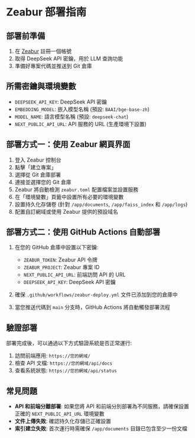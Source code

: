 # Zeabur 部署指南

## 部署前準備

1. 在 [Zeabur](https://zeabur.com) 註冊一個帳號
2. 取得 DeepSeek API 密鑰，用於 LLM 查詢功能
3. 準備好專案代碼並推送到 Git 倉庫

## 所需密鑰與環境變數

- `DEEPSEEK_API_KEY`: DeepSeek API 密鑰
- `EMBEDDING_MODEL`: 嵌入模型名稱 (預設: `BAAI/bge-base-zh`)
- `MODEL_NAME`: 語言模型名稱 (預設: `deepseek-chat`)
- `NEXT_PUBLIC_API_URL`: API 服務的 URL (生產環境下設置)

## 部署方式一：使用 Zeabur 網頁界面

1. 登入 Zeabur 控制台
2. 點擊「建立專案」
3. 選擇從 Git 倉庫部署
4. 連接並選擇您的 Git 倉庫
5. Zeabur 將自動檢測 `zeabur.toml` 配置檔案並設置服務
6. 在「環境變數」頁籤中設置所有必要的環境變數
7. 設置持久化存儲卷 (針對 `/app/documents`, `/app/faiss_index` 和 `/app/logs`)
8. 配置自訂網域或使用 Zeabur 提供的預設域名

## 部署方式二：使用 GitHub Actions 自動部署

1. 在您的 GitHub 倉庫中設置以下密鑰:
   - `ZEABUR_TOKEN`: Zeabur API 令牌
   - `ZEABUR_PROJECT`: Zeabur 專案 ID
   - `NEXT_PUBLIC_API_URL`: 前端訪問 API 的 URL
   - `DEEPSEEK_API_KEY`: DeepSeek API 密鑰

2. 確保 `.github/workflows/zeabur-deploy.yml` 文件已添加到您的倉庫中

3. 當您推送代碼到 `main` 分支時，GitHub Actions 將自動觸發部署流程

## 驗證部署

部署完成後，可以通過以下方式驗證系統是否正常運行:

1. 訪問前端應用: `https://您的網域/`
2. 檢查 API 文檔: `https://您的網域/api/docs`
3. 查看系統狀態: `https://您的網域/api/status`

## 常見問題

- **API 和前端分離部署**: 如果您將 API 和前端分別部署為不同服務，請確保設置正確的 `NEXT_PUBLIC_API_URL` 環境變數
- **文件上傳失敗**: 確認持久化存儲已正確設置
- **索引建立失敗**: 首次運行時需確保 `/app/documents` 目錄已包含至少一份文檔 